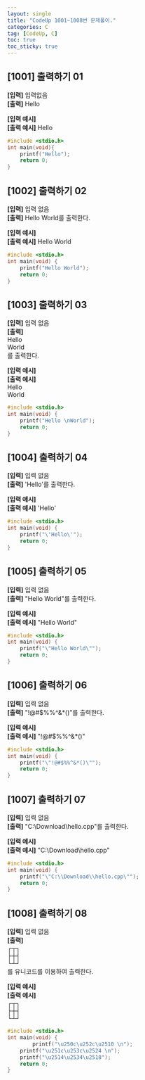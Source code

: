 ```yaml
---
layout: single
title: "CodeUp 1001~1008번 문제풀이."
categories: C
tag: [CodeUp, C]
toc: true
toc_sticky: true
---
```


## [1001] 출력하기 01  
**[입력]** 입력없음  
**[출력]** Hello  


**[입력 예시]**  
**[출력 예시]** Hello  
```c
#include <stdio.h>
int main(void){
    printf("Hello");    
    return 0;
}
```  


## [1002] 출력하기 02  
**[입력]** 입력 없음  
**[출력]** Hello World를 출력한다.  


**[입력 예시]**  
**[출력 예시]** Hello World  
```c
#include <stdio.h>
int main(void) {	
	printf("Hello World");
	return 0;
}
```  


## [1003] 출력하기 03  
**[입력]** 입력 없음  
**[출력]**  
Hello  
World  
를 출력한다.  


**[입력 예시]**  
**[출력 예시]**  
Hello  
World  
```c
#include <stdio.h>
int main(void) {	
	printf("Hello \nWorld");
	return 0;
}
```  


## [1004] 출력하기 04  
**[입력]** 입력 없음  
**[출력]** 'Hello'를 출력한다.  


**[입력 예시]**  
**[출력 예시]** 'Hello'  
```c
#include <stdio.h>
int main(void) {	
	printf("\'Hello\'");
	return 0;
}
```  


## [1005] 출력하기 05  
**[입력]** 입력 없음  
**[출력]** "Hello World"를 출력한다.  


**[입력 예시]**  
**[출력 예시]** "Hello World"  
```c
#include <stdio.h>
int main(void) {	
	printf("\"Hello World\"");
	return 0;
}
```  


## [1006] 출력하기 06  
**[입력]** 입력 없음  
**[출력]** "!@#$%%^&*()"를 출력한다.  


**[입력 예시]**  
**[출력 예시]** "!@#$%%^&*()"
```c
#include <stdio.h>
int main(void) {	
	printf("\"!@#$%%^&*()\"");
	return 0;
}
```  


## [1007] 출력하기 07  
**[입력]** 입력 없음  
**[출력]** "C:\\Download\\hello.cpp"를 출력한다.  


**[입력 예시]**  
**[출력 예시]** "C:\\Download\\hello.cpp"  
```c
#include <stdio.h>
int main(void) {	
	printf("\"C:\\Download\\hello.cpp\"");
	return 0;
}
```  


## [1008] 출력하기 08  
**[입력]** 입력 없음  
**[출력]**  
┌┬┐  
├┼┤  
└┴┘  
를 유니코드를 이용하여 출력한다.  


**[입력 예시]**  
**[출력 예시]**  
┌┬┐  
├┼┤  
└┴┘  
```c
#include <stdio.h>
int main(void) {
		printf("\u250c\u252c\u2510 \n");
	printf("\u251c\u253c\u2524 \n");
	printf("\u2514\u2534\u2518");
	return 0;
}
```  